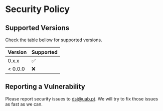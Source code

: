 # Security Policy

## Supported Versions

Check the table bellow for supported versions.

| Version | Supported          |
| ------- | ------------------ |
| 0.x.x   | :white_check_mark: |
| < 0.0.0  | :x:                |

## Reporting a Vulnerability

Please report security issues to dsi@uab.pt. We will try to fix those issues as fast as we can.
